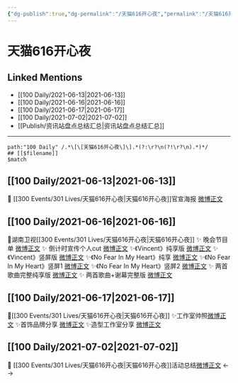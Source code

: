 ```yaml
---
{"dg-publish":true,"dg-permalink":"/天猫616开心夜","permalink":"/天猫616开心夜/","created":"2023-04-09T21:42:45.470+08:00","updated":"2023-04-10T16:19:16.378+08:00"}
---
```


# 天猫616开心夜

## Linked Mentions
- [[100 Daily/2021-06-13\|2021-06-13]]
- [[100 Daily/2021-06-16\|2021-06-16]]
- [[100 Daily/2021-06-17\|2021-06-17]]
- [[100 Daily/2021-07-02\|2021-07-02]]
- [[Publish/资讯站盘点总结汇总\|资讯站盘点总结汇总]]


---

```expander
path:"100 Daily" /.*\[\[天猫616开心夜\]\].*(?:\r?\n(?!\r?\n).*)*/
## [[$filename]]
$match
```
## [[100 Daily/2021-06-13\|2021-06-13]]
💫 [[300 Events/301 Lives/天猫616开心夜\|天猫616开心夜]]官宣海报 [微博正文](https://m.weibo.cn/6466290670/4647580691071684)
## [[100 Daily/2021-06-16\|2021-06-16]]
🌟湖南卫视[[300 Events/301 Lives/天猫616开心夜\|天猫616开心夜]]
✨ 晚会节目单 [微博正文](https://m.weibo.cn/6466290670/4648781951273955)
✨ 倒计时宣传个人cut [微博正文](https://m.weibo.cn/6466290670/4648735651139270)
✨《Vincent》纯享版 [微博正文](https://m.weibo.cn/6466290670/4648827385024556)
✨《Vincent》竖屏版 [微博正文](https://m.weibo.cn/6466290670/4648828982531663)
✨《No Fear In My Heart》纯享 [微博正文](https://m.weibo.cn/6466290670/4648833445531978)
✨《No Fear In My Heart》竖屏1 [微博正文](https://m.weibo.cn/6466290670/4648832044894369)
✨《No Fear In My Heart》竖屏2 [微博正文](https://m.weibo.cn/6466290670/4648834514556150)
✨ 两首歌曲完整纯享版 [微博正文](https://m.weibo.cn/6466290670/4648833847657403)
✨ 两首歌曲+谢幕完整版 [微博正文](https://m.weibo.cn/6466290670/4648852281364969)
## [[100 Daily/2021-06-17\|2021-06-17]]
🌟[[300 Events/301 Lives/天猫616开心夜\|天猫616开心夜]]
✨工作室帅照[微博正文](https://weibo.com/6466290670/KkAZSyS8t)
✨首饰品牌分享 [微博正文](https://weibo.com/6466290670/KkDCVlW8n)
✨造型工作室分享 [微博正文](https://weibo.com/6466290670/KkBrYxJGc)
## [[100 Daily/2021-07-02\|2021-07-02]]
💫 [[300 Events/301 Lives/天猫616开心夜\|天猫616开心夜]]活动总结[微博正文](https://m.weibo.cn/6466290670/4654621099033134)
<-->